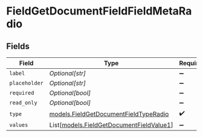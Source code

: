 # FieldGetDocumentFieldFieldMetaRadio


## Fields

| Field                                                                                | Type                                                                                 | Required                                                                             | Description                                                                          |
| ------------------------------------------------------------------------------------ | ------------------------------------------------------------------------------------ | ------------------------------------------------------------------------------------ | ------------------------------------------------------------------------------------ |
| `label`                                                                              | *Optional[str]*                                                                      | :heavy_minus_sign:                                                                   | N/A                                                                                  |
| `placeholder`                                                                        | *Optional[str]*                                                                      | :heavy_minus_sign:                                                                   | N/A                                                                                  |
| `required`                                                                           | *Optional[bool]*                                                                     | :heavy_minus_sign:                                                                   | N/A                                                                                  |
| `read_only`                                                                          | *Optional[bool]*                                                                     | :heavy_minus_sign:                                                                   | N/A                                                                                  |
| `type`                                                                               | [models.FieldGetDocumentFieldTypeRadio](../models/fieldgetdocumentfieldtyperadio.md) | :heavy_check_mark:                                                                   | N/A                                                                                  |
| `values`                                                                             | List[[models.FieldGetDocumentFieldValue1](../models/fieldgetdocumentfieldvalue1.md)] | :heavy_minus_sign:                                                                   | N/A                                                                                  |
